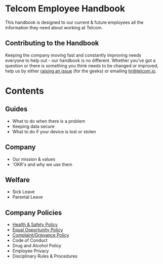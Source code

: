 # Telcom Employee Handbook
This handbook is designed to our current & future employees all the information they need about working at Telcom.

## Contributing to the Handbook
Keeping the company moving fast and constantly improving needs everyone to help out - our handbook is no different. Whether you've got a question or there is something you think needs to be changed or improved, help us by either [raising an issue](https://github.com/telcomuk/handbook/issues) (for the geeks) or emailing [hr@telcom.io](mailto:hr@telcom.io).

# Contents

## Guides
* What to do when there is a problem
* Keeping data secure
* What to do if your device is lost or stolen

## Company
* Our mission & values
* 'OKR's and why we use them

## Welfare
* Sick Leave
* Parental Leave

## Company Policies
* [Health & Safety Policy](/policies/health-and-safety.md)
* [Equal Opportunity Policy](/policies/equality.md)
* [Complaint/Grievance Policy](/policies/grievance.md)
* Code of Conduct
* Drug and Alcohol Policy
* Employee Privacy
* Disciplinary Rules & Procedures
